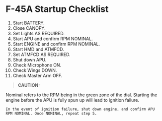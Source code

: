 # F-45A Startup Checklist

1. Start BATTERY.
2. Close CANOPY.
3. Set Lights AS REQUIRED.
4. Start APU and confirm RPM NOMINAL.
5. Start ENGINE and confirm RPM NOMINAL.
6. Start HMD and ATMFCD.
7. Set ATMFCD AS REQUIRED.
8. Shut down APU.
9. Check Microphone ON.
10. Check Wings DOWN.
11. Check Master Arm OFF.

> **CAUTION:**

<div class="border-s-4 border-red-700 ps-4 mb-5">
    Nominal refers to the RPM being in the green zone of the dial. Starting the engine before the APU is fully spun up will lead to ignition failure. 
    
    In the event of ignition failure, shut down engine, and confirm APU RPM NOMINAL. Once NOMINAL, repeat step 5.
</div>
